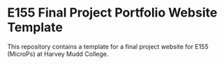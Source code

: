 # E155 Final Project Portfolio Website Template

This repository contains a template for a final project website for E155 (MicroPs) at Harvey Mudd College.